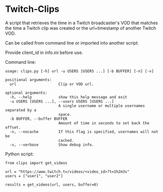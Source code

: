 # Twitch-Clips

A script that retrieves the time in a Twitch broadcaster's VOD that matches the time a Twitch clip was created or the url+timestamp of another Twitch VOD.

Can be called from command line or imported into another script.

Provide client_id in info.ini before use.

Command line:
    
    usage: clips.py [-h] url -u USERS [USERS ...] [-b BUFFER] [-n] [-v]

    positional arguments:
      url                   Clip or VOD url.

    optional arguments:
      -h, --help            show this help message and exit
      -u USERS [USERS ...], --users USERS [USERS ...]
                            A single username or multiple usernames separated by a
                            space.
      -b BUFFER, --buffer BUFFER
                            Amount of time in seconds to set back the offset.
      -n, --nocache         If this flag is specified, usernames will not be
                            cached.
      -v, --verbose         Show debug info.

Python script:

    from clips import get_videos
    
    url = "https://www.twitch.tv/videos/<video_id>?t=1h2m3s"
    users = ["user1", "user2"]
    
    results = get_videos(url, users, buffer=0)
